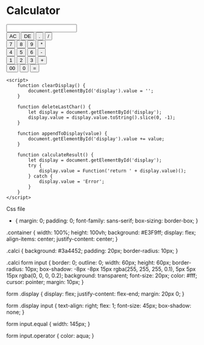# Calculator
<!DOCTYPE html>
<html lang="en">
<head>
    <meta name="viewport" content="width=device-width, initial-scale=1.0">
    <title>Calculator</title>
    <link rel="stylesheet" href="style.css">
</head>
<body>
    <div class="container">
        <div class="calci">
            <form>
                <div class="display">
                    <input type="text" name="display" id="display">
                </div>
                <div>
                    <input type="button" value="AC" onclick="clearDisplay()" class="operator">
                    <input type="button" value="DE" onclick="deleteLastChar()" class="operator">
                    <input type="button" value="." onclick="appendToDisplay('.')" class="operator">
                    <input type="button" value="/" onclick="appendToDisplay('/')" class="operator">
                </div>
                <div>
                    <input type="button" value="7" onclick="appendToDisplay('7')">
                    <input type="button" value="8" onclick="appendToDisplay('8')">
                    <input type="button" value="9" onclick="appendToDisplay('9')">
                    <input type="button" value="*" onclick="appendToDisplay('*')" class="operator">
                </div>
                <div>
                    <input type="button" value="4" onclick="appendToDisplay('4')">
                    <input type="button" value="5" onclick="appendToDisplay('5')">
                    <input type="button" value="6" onclick="appendToDisplay('6')">
                    <input type="button" value="-" onclick="appendToDisplay('-')" class="operator">
                </div>
                <div>
                    <input type="button" value="1" onclick="appendToDisplay('1')">
                    <input type="button" value="2" onclick="appendToDisplay('2')">
                    <input type="button" value="3" onclick="appendToDisplay('3')">
                    <input type="button" value="+" onclick="appendToDisplay('+')" class="operator">
                </div>
                <div>
                    <input type="button" value="00" onclick="appendToDisplay('00')">
                    <input type="button" value="0" onclick="appendToDisplay('0')">
                    <input type="button" value="=" onclick="calculateResult()" class="equal">
                </div>
            </form>
        </div>
    </div>
    
    <script>
        function clearDisplay() {
            document.getElementById('display').value = '';
        }

        function deleteLastChar() {
            let display = document.getElementById('display');
            display.value = display.value.toString().slice(0, -1);
        }

        function appendToDisplay(value) {
            document.getElementById('display').value += value;
        }

        function calculateResult() {
            let display = document.getElementById('display');
            try {
                display.value = Function('return ' + display.value)();
            } catch {
                display.value = 'Error';
            }
        }
    </script>
</body>
</html>



Css file
* {
    margin: 0;
    padding: 0;
    font-family: sans-serif;
    box-sizing: border-box;
}

.container {
    width: 100%;
    height: 100vh;
    background: #E3F9ff;
    display: flex;
    align-items: center;
    justify-content: center;
}

.calci {
    background: #3a4452;
    padding: 20px;
    border-radius: 10px;
}

.calci form input {
    border: 0;
    outline: 0;
    width: 60px;
    height: 60px;
    border-radius: 10px;
    box-shadow: -8px -8px 15px rgba(255, 255, 255, 0.1), 5px 5px 15px rgba(0, 0, 0, 0.2);
    background: transparent;
    font-size: 20px;
    color: #fff;
    cursor: pointer;
    margin: 10px;
}

form .display {
    display: flex;
    justify-content: flex-end;
    margin: 20px 0;
}

form .display input {
    text-align: right;
    flex: 1;
    font-size: 45px;
    box-shadow: none;
}

form input.equal {
    width: 145px;
}

form input.operator {
    color: aqua;
}
